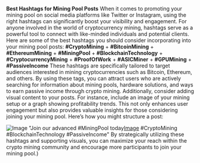 **Best Hashtags for Mining Pool Posts**
When it comes to promoting your mining pool on social media platforms like Twitter or Instagram, using the right hashtags can significantly boost your visibility and engagement. For anyone involved in the world of cryptocurrency mining, hashtags serve as a powerful tool to connect with like-minded individuals and potential clients. Here are some of the best hashtags you should consider incorporating into your mining pool posts:
**#CryptoMining** + **#BitcoinMining** + **#EthereumMining** + **#MiningPool** + **#BlockchainTechnology** + **#CryptocurrencyMining** + **#ProofOfWork** + **#ASICMiner** + **#GPUMining** + **#PassiveIncome**
These hashtags are specifically tailored to target audiences interested in mining cryptocurrencies such as Bitcoin, Ethereum, and others. By using these tags, you can attract users who are actively searching for information about mining pools, hardware solutions, and ways to earn passive income through crypto mining.
Additionally, consider adding visual content to your posts. For instance, include an image of your mining setup or a graph showing profitability trends. This not only enhances user engagement but also provides valuable insights for those considering joining your mining pool. Here’s how you might structure a post:

![Image](https://github.com/user-attachments/assets/d7419ec9-dc67-403f-bf28-8faea5f1f74f)
"Join our advanced #MiningPool today[Image](https://github.com/user-attachments/assets/b98a03c9-4361-476f-bc6d-6b532eb8121a) #CryptoMining #BlockchainTechnology #PassiveIncome"
By strategically utilizing these hashtags and supporting visuals, you can maximize your reach within the crypto mining community and encourage more participants to join your mining pool.)

